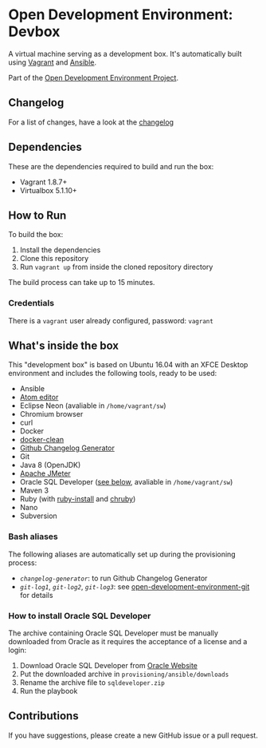 # Open Development Environment: Devbox

A virtual machine serving as a development box. It's automatically built using [Vagrant](https://www.vagrantup.com/) and [Ansible](https://www.ansible.com/).

Part of the [Open Development Environment Project](https://github.com/ferrarimarco/open-development-environment).

## Changelog
For a list of changes, have a look at the [changelog](CHANGELOG.md)

## Dependencies
These are the dependencies required to build and run the box:
- Vagrant 1.8.7+
- Virtualbox 5.1.10+

## How to Run
To build the box:

1. Install the dependencies
1. Clone this repository
1. Run `vagrant up` from inside the cloned repository directory

The build process can take up to 15 minutes.

### Credentials
There is a `vagrant` user already configured, password: `vagrant`

## What's inside the box
This "development box" is based on Ubuntu 16.04 with an XFCE Desktop environment and includes the following tools, ready to be used:
- Ansible
- [Atom editor](https://atom.io/)
- Eclipse Neon (avaliable in `/home/vagrant/sw`)
- Chromium browser
- curl
- Docker
- [docker-clean](https://github.com/ZZROTDesign/docker-clean)
- [Github Changelog Generator](https://github.com/skywinder/github-changelog-generator)
- Git
- Java 8 (OpenJDK)
- [Apache JMeter](http://jmeter.apache.org/)
- Oracle SQL Developer ([see below](#how-to-install-oracle-sql-developer), avaliable in `/home/vagrant/sw`)
- Maven 3
- Ruby (with [ruby-install](https://github.com/postmodern/ruby-install) and [chruby](https://github.com/postmodern/chruby))
- Nano
- Subversion

### Bash aliases
The following aliases are automatically set up during the provisioning process:
- *`changelog-generator`*: to run Github Changelog Generator
- *`git-log1`*, *`git-log2`*, *`git-log3`*: see [open-development-environment-git](https://github.com/ferrarimarco/open-development-environment-git) for details

### How to install Oracle SQL Developer
The archive containing Oracle SQL Developer must be manually downloaded from Oracle as it requires the acceptance of a license and a login:

1. Download Oracle SQL Developer from [Oracle Website](http://www.oracle.com/technetwork/developer-tools/sql-developer/downloads/index.html)
1. Put the downloaded archive in `provisioning/ansible/downloads`
1. Rename the archive file to `sqldeveloper.zip`
1. Run the playbook

## Contributions
If you have suggestions, please create a new GitHub issue or a pull request.
